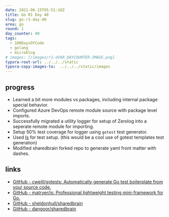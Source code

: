 ```yaml
---
date: 2021-06-15T05:51:18Z
title: Go R1 Day 40
slug: go-r1-day-40
area: go
round: 1
day_counter: 40
tags:
  - 100DaysOfCode
  - golang
  - microblog
# images: [/images/r1-dVAR_DAYCOUNTER-IMAGE.png]
typora-root-url: ../../../static
typora-copy-images-to:  ../../../static/images
---
```


## progress

- Learned a bit more modules vs packages, including internal package special behavior.
- Configured Azure DevOps remote module source with package level imports.
- Successfully migrated a utility logger for setup of Zerolog into a seperate remote module for importing.
- Setup 50% test coverage for logger using `gotest` test generator.
- Used [Is](https://github.com/matryer/is) for test setup. (this would be a cool use of gotest templates test generation)
- Modified sharedbrain forked repo to generate yaml front matter with dashes.

## links

- [GitHub - cweill/gotests: Automatically generate Go test boilerplate from your source code.](https://github.com/cweill/gotests)
- [GitHub - matryer/is: Professional lightweight testing mini-framework for Go.](https://github.com/matryer/is)
- [GitHub - sheldonhull/sharedbrain](https://github.com/sheldonhull/sharedbrain)
- [GitHub - dangoor/sharedbrain](https://github.com/dangoor/sharedbrain)
